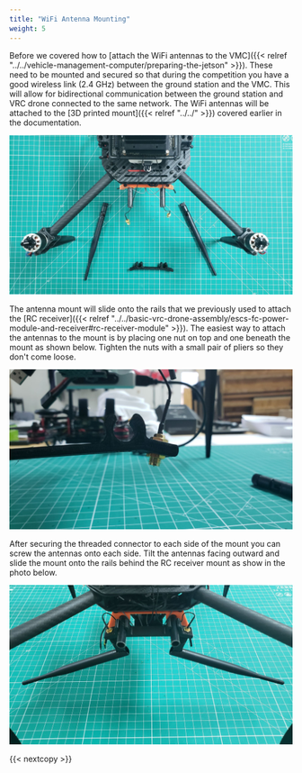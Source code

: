 ```yaml
---
title: "WiFi Antenna Mounting"
weight: 5
---
```


Before we covered how to
[attach the WiFi antennas to the VMC]({{< relref "../../vehicle-management-computer/preparing-the-jetson" >}}).
These need to be mounted and secured so that during the competition you have a good
wireless link (2.4 GHz) between the ground station and the VMC.
This will allow for bidirectional communication between the ground station
and VRC drone connected to the same network. The WiFi antennas will be attached to the
[3D printed mount]({{< relref "../../" >}})
covered earlier in the documentation.

![3D printed WiFi antenna mount](wifi_antenna_before_mounting.jpg)

The antenna mount will slide onto the rails that we previously used to attach the
[RC receiver]({{< relref "../../basic-vrc-drone-assembly/escs-fc-power-module-and-receiver#rc-receiver-module" >}}).
The easiest way to attach the antennas to the mount
is by placing one nut on top and one beneath the mount as shown below.
Tighten the nuts with a small pair of pliers so they don't come loose.

![Nuts securing threaded antenna connector to 3D printed mount](wifi_antenna_attach_to_3d_printed_mount.jpg)

After securing the threaded connector to each side of the mount you can screw
the antennas onto each side. Tilt the antennas facing outward and slide the
mount onto the rails behind the RC receiver mount as show in the photo below.

![Rear of the VRC drone frame with WiFi antenna mount secured to the rails](wifi_antenna_mounting_complete.jpg)



{{< nextcopy >}}